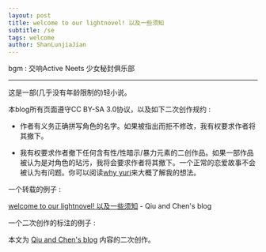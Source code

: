 ```yaml
---
layout: post
title: welcome to our lightnovel! 以及一些须知
subtitle: /se
tags: welcome
author: ShanLunjiaJian
---
```


bgm : 交响Active Neets 少女秘封俱乐部

-----

这是一部(几乎没有年龄限制的)轻小说。

本blog所有页面遵守CC BY-SA 3.0协议，以及如下二次创作规约 : 

 - 作者有义务正确拼写角色的名字。如果被指出而拒不修改，我有权要求作者将其撤下。

 - 我有权要求作者撤下任何含有性/性暗示/暴力元素的二创作品。如果一部作品被认为是对角色的玷污，我将会要求作者将其撤下。一个正常的恋爱故事不会被认为有问题。你可以阅读[why yuri](/2023/01/07/why-yuri/)来大概了解我的想法。

一个转载的例子 : 

[welcome to our lightnovel! 以及一些须知](https://qiu-yucheng.github.io/2022/05/10/welcome/) - Qiu and Chen's blog

一个二次创作的标注的例子 : 

本文为 [Qiu and Chen's blog](https://qiu-yucheng.github.io/) 内容的二次创作。